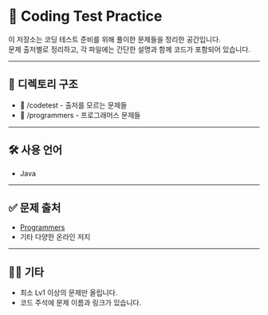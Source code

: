 # 📘 Coding Test Practice

이 저장소는 코딩 테스트 준비를 위해 풀이한 문제들을 정리한 공간입니다.  
문제 출저별로 정리하고, 각 파일에는 간단한 설명과 함께 코드가 포함되어 있습니다.

---

## 📂 디렉토리 구조

- 📁 /codetest - 출저를 모르는 문제들
- 📁 /programmers - 프로그래머스 문제들

---

## 🛠 사용 언어

- Java
  

---

## ✅ 문제 출처

- [Programmers](https://school.programmers.co.kr/)
- 기타 다양한 온라인 저지

---

## 🙋‍♀️ 기타

- 최소 Lv1 이상의 문제만 올립니다.
- 코드 주석에 문제 이름과 링크가 있습니다.

